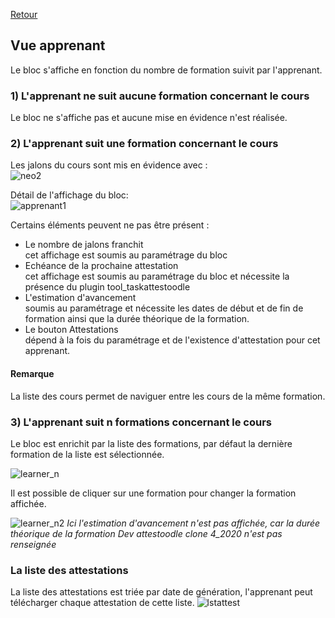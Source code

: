 [Retour](index.md)

## Vue apprenant ##

Le bloc s'affiche en fonction du nombre de formation suivit par l'apprenant.

### 1) L'apprenant ne suit aucune formation concernant le cours ###  
Le bloc ne s'affiche pas et aucune mise en évidence n'est réalisée.  

### 2) L'apprenant suit une formation concernant le cours ###

Les jalons du cours sont mis en évidence avec :  
![neo2](https://user-images.githubusercontent.com/26385729/67185724-bec32b00-f3e6-11e9-90c2-0ea5c722c120.gif)

Détail de l'affichage du bloc:  
![apprenant1](https://user-images.githubusercontent.com/26385729/67185566-6ee46400-f3e6-11e9-9e49-85c4f5792cd4.png)

Certains éléments peuvent ne pas être présent :
 * Le nombre de jalons franchit  
    cet affichage est soumis au paramétrage du bloc
 * Echéance de la prochaine attestation   
    cet affichage est soumis au paramétrage du bloc et nécessite la présence du plugin tool_taskattestoodle
 * L'estimation d'avancement  
    soumis au paramétrage et nécessite les dates de début et de fin de formation ainsi que la durée théorique de la formation. 
* Le bouton Attestations  
    dépend à la fois du paramétrage et de l'existence d'attestation pour cet apprenant.

#### Remarque ####
La liste des cours permet de naviguer entre les cours de la même formation.

### 3) L'apprenant suit n formations concernant le cours ###
Le bloc est enrichit par la liste des formations, par défaut la dernière formation de la liste est sélectionnée.  

![learner_n](https://user-images.githubusercontent.com/26385729/67265275-9d794200-f4ad-11e9-83bd-63e2e8c636d6.png)


Il est possible de cliquer sur une formation pour changer la formation affichée.

![learner_n2](https://user-images.githubusercontent.com/26385729/67265430-02cd3300-f4ae-11e9-9d15-652a24a5de1b.png)
*Ici l'estimation d'avancement n'est pas affichée, car la durée théorique de la formation Dev attestoodle clone 4_2020 n'est pas renseignée*


### La liste des attestations ###
La liste des attestations est triée par date de génération, l'apprenant peut télécharger chaque attestation de cette liste.
![lstattest](https://user-images.githubusercontent.com/26385729/67265987-673cc200-f4af-11e9-8129-1eabec2c801f.png)



